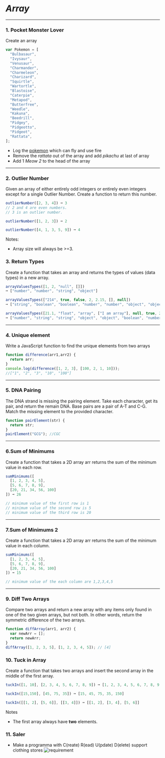 # **_Array_**

---

### 1. Pocket Monster Lover
Create an array

```javascript
var Pokemon = [
  "Bulbasaur",
  "Ivysaur",
  "Venusaur",
  "Charmander",
  "Charmeleon",
  "Charizard",
  "Squirtle",
  "Wartortle",
  "Blastoise",
  "Caterpie",
  "Metapod",
  "Butterfree",
  "Weedle",
  "Kakuna",
  "Beedrill",
  "Pidgey",
  "Pidgeotto",
  "Pidgeot",
  "Rattata",
];
```

- Log the [pokemon](https://www.google.com/search?q=charizard&sxsrf=ALeKk004lamleLUUjwsSO8vosEKRKDCIeQ:1616066693955&tbm=isch&source=iu&ictx=1&fir=cUg6N8cnnrgT4M%252CbdloXBKw2prMrM%252C%252Fm%252F09l5c&vet=1&usg=AI4_-kTDJj9tvKFtu6DECoXoCgCDpL2S0Q&sa=X&ved=2ahUKEwjYr-fJ3bnvAhVIQd4KHVtADHQQ_B16BAg3EAE#imgrc=5ZJzH6jPpyGYYM) which can fly and use fire 
- Remove the *rattata* out of the array and add *pikachu* at last of array
- Add 1 *Meow 2* to the head of the array

--- 

### 2. Outlier Number
Given an array of either entirely odd integers or entirely even integers except for a single Outlier Number. Create a function to return this number.

```js
outlierNumber([2, 3, 4]) ➞ 3
// 2 and 4 are even numbers.
// 3 is an outlier number.

outlierNumber([1, 2, 3]) ➞ 2

outlierNumber([4, 1, 3, 5, 9]) ➞ 4
```

Notes:
- Array size will always be >=3.

### 3. Return Types
Create a function that takes an array and returns the types of values (data types) in a new array.

```js
arrayValuesTypes([1, 2, "null", []])
➞ ["number", "number", "string", "object"]

arrayValuesTypes(["214", true, false, 2, 2.15, [], null])
➞ ["string", "boolean", "boolean", "number", "number", "object", "object"]

arrayValuesTypes([21.1, "float", "array", ["I am array"], null, true, 214])
➞ ["number", "string", "string", "object", "object", "boolean", "number"]
```

--- 

### 4. Unique element

Write a JavaScript function to find the unique elements from two arrays

```javascript
function difference(arr1,arr2) {
  return arr;
}
console.log(difference([1, 2, 3], [100, 2, 1, 10]));
//["1", "2", "3", "10", "100"]
```

---

### 5. DNA Pairing

The DNA strand is missing the pairing element. Take each character, get its pair, and return the remain DNA.
Base pairs are a pair of A-T and C-G. Match the missing element to the provided character.

```javascript
function pairElement(str) {
  return str;
}
pairElement("GCG"); //CGC
```

---

### 6.Sum of Minimums
Create a function that takes a 2D array arr returns the sum of the minimum value in each row.
```js
sumMinimums([
  [1, 2, 3, 4, 5],
  [5, 6, 7, 8, 9],
  [20, 21, 34, 56, 100]
]) ➞ 26

// minimum value of the first row is 1
// minimum value of the second row is 5
// minimum value of the third row is 20
```

---

### 7.Sum of Minimums 2
Create a function that takes a 2D array arr returns the sum of the minimum value in each column.
```js
sumMinimums([
  [1, 2, 3, 4, 5],
  [5, 6, 7, 8, 9],
  [20, 21, 34, 56, 100]
]) ➞ 15

// minimum value of the each column are 1,2,3,4,5

```

---


### 9. Diff Two Arrays

Compare two arrays and return a new array with any items only found in one of the two given arrays, but not both. In other words, return the symmetric difference of the two arrays.

```javascript
function diffArray(arr1, arr2) {
  var newArr = [];
  return newArr;
}
diffArray([1, 2, 3, 5], [1, 2, 3, 4, 5]); // [4]
```



### 10. Tuck in Array
Create a function that takes two arrays and insert the second array in the middle of the first array.

```js
tuckIn([1, 10], [2, 3, 4, 5, 6, 7, 8, 9]) ➞ [1, 2, 3, 4, 5, 6, 7, 8, 9, 10]

tuckIn([15,150], [45, 75, 35]) ➞ [15, 45, 75, 35, 150]

tuckIn([[1, 2], [5, 6]], [[3, 4]]) ➞ [[1, 2], [3, 4], [5, 6]]
```

Notes  
- The first array always have **two** elements.

### 11. Saler
- Make a programma with C(reate) R(ead) U(pdate) D(elete) support clothing stores 
![requirement](https://github.com/edtechkidsvn/c4ejs-student-book/blob/master/images/array/array_ex.png?raw=true)
